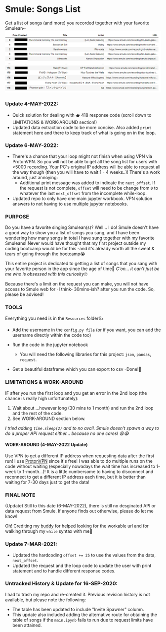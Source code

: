 # Smule: Songs List

Get a list of songs (and more) you recorded together with your favorite Smulean~
![all_songs](Images/all_songs_table.PNG)

### Update 4-MAY-2022:
- Quick solution for dealing with 🫖 418 response code (scroll down to LIMITATIONS & WORK-AROUND section!)
- Updated data extraction code to be more concise. Also added `print` statement here and there to keep track of what is going on in the loop.

### Update 6-MAY-2022:
- There's a chance that your loop might not finish when using VPN via ProtonVPN. So you will not be able to get all the song list for users with >5000 recording. Your PC's original IP address will be able to request all the way though (then you will have to wait 1 - 4 weeks..)! 
There's a work around, just annoying:
  - Additional print message was added to indicate the `next_offset`. If the request is not complete, `offset` will need to be change from `0` to whatever the last `next_offset` from the incomplete while-loop.
- Updated repo to only have one main jupyter workbook. VPN solution answers to not having to use multiple jupyter notebooks.

### PURPOSE

Do you have a favorite singing Smulean(s)? Well... I do! Smule doesn't have a good way to show you a list of songs you sang, and I have been wondering how many songs in total I have sung together with my favorite Smuleans!  Never would have thought that my first project outside my coding bootcamp would be for this -and it's already worth all the sweat & tears of going through the bootcamp😭

This entire project is dedicated to getting a list of songs that you sang with your favorite person in the app since the age of time🎤 <em>C'on... it can't just be me who is obsessed with this curiosity</em>🙄

Because there's a limit on the request you can make, you will not have access to Smule web for -I think- 30mins-ish? after you run the code. So, please be advised!

### TOOLS

Everything you need is in the `Resources` folder👍

- Add the username in the `config.py file` (or if you want, you can add the username directly within the code too)

- Run the code in the jupyter notebook
  - You will need the following libraries for this project: `json`, `pandas`, `request`.

- Get a beautiful dataframe which you can export to csv -Done!🎉

### LIMITATIONS & WORK-AROUND
IF after you run the first loop and you get an error in the 2nd loop (the chance is really high unfortunately):
  1. Wait about ...however long (30 mins to 1 month) and run the 2nd loop and the rest of the code.
  1. See WORK-AROUND section below.
  
 <em>I tried adding `time.sleep(2)` and to no avail. Smule doesn't spawn a way to do a proper API request either... because no one cares! 😫😭</em>

#### WORK-AROUND (4-MAY-2022 Update)
Use VPN to get a different IP address when requesting data after the first run! I use [ProtonVPN](https://protonvpn.com/) since it's free! I was able to do multiple runs on the code without waiting (especially nowadays the wait time has increased to 1-week to 1-month...)! It is a little cumbersome to having to disconnect and reconnect to get a different IP address each time, but it is better than waiting for 7-30 days just to get the data!

### FINAL NOTE
(Update) Still to this date (6-MAY-2022), there is still no desginated API or data request from Smule. If anyone finds out otherwise, please do let me know!

Oh! Crediting my [buddy](https://github.com/Dorfnox) for helped looking for the workable url and for walking through my `while` syntax with me🙌

### Update 7-MAR-2021:
- Updated the hardcoding `offset += 25` to use the values from the data, `next_offset`.
- Updated the request and the loop code to update the user with print statement and to handle different response codes.  

### Untracked History & Update for 16-SEP-2020:
I had to trash my repo and re-created it. Previous revision history is not available, but please note the following: 
- The table has been updated to include "Invite Spawner" column.
- This update also included adding the alternative route for obtaining the table of songs if the `main.ipynb` fails to run due to request limits have been attained.
